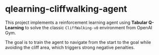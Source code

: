 # qlearning-cliffwalking-agent
This project implements a reinforcement learning agent using **Tabular Q-Learning** to solve the classic `CliffWalking-v0` environment from OpenAI Gym.

The goal is to train the agent to navigate from the start to the goal while avoiding the cliff area, which triggers strong negative penalties.



